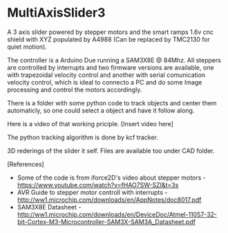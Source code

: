 # MultiAxisSlider3
A 3 axis slider powered by stepper motors and the smart ramps 1.6v cnc shield with XYZ populated 
by A4988 (Can be replaced by TMC2130 for quiet motion). 

The controller is a Arduino Due running a SAM3X8E @ 84Mhz. All steppers are controlled by interrupts and two firmware versions are available, one with trapezoidal velocity control and another with serial comunication velocity control, which is ideal to connecto a PC and do some Image processing and control the motors accordingly. 

There is a folder with some python code to track objects and center them automaticly, so one could select a object and have it follow along. 

Here is a video of that working priciple. 
[Insert video here] 

The python tracking algorithm is done by kcf tracker.

3D rederings of the slider it self. Files are available too under CAD folder.












[References]

- Some of the code is from iforce2D's video about stepper motors - https://www.youtube.com/watch?v=fHAO7SW-SZI&t=3s
- AVR Guide to stepper motor controll with interrupts - http://ww1.microchip.com/downloads/en/AppNotes/doc8017.pdf
- SAM3X8E Datasheet - http://ww1.microchip.com/downloads/en/DeviceDoc/Atmel-11057-32-bit-Cortex-M3-Microcontroller-SAM3X-SAM3A_Datasheet.pdf

